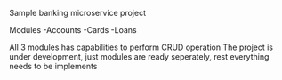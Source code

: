 Sample banking microservice project

Modules
 -Accounts
 -Cards
 -Loans

All 3 modules has capabilities to perform CRUD operation
The project is under development, just modules are ready seperately, rest everything needs to be implements
